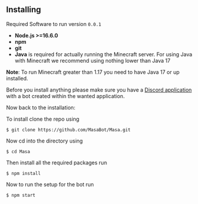 ## Installing

Required Software to run version `0.0.1`
* **Node.js >=16.6.0**
* **npm**
* **git**
* **Java** is required for actually running the Minecraft server. For using Java with Minecraft we recommend using nothing lower than Java 17

**Note**: To run Minecraft greater than 1.17 you need to have Java 17 or up installed.

Before you install anything please make sure you have a [Discord application](https://discord.com/developers/applications) with a bot created within the wanted application.

Now back to the installation:

To install clone the repo using 

  `$ git clone https://github.com/MasaBot/Masa.git`
  
Now cd into the directory using

  `$ cd Masa`
  
Then install all the required packages run

  `$ npm install`
 
Now to run the setup for the bot run

  `$ npm start`